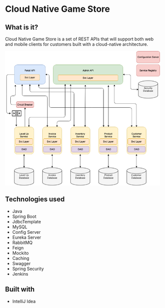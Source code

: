 # Cloud Native Game Store

## What is it?
Cloud Native Game Store is a set of REST APIs that will support both web and mobile clients for customers built with a cloud-native architecture. 


![](screenshots/cloud-native-design.png)

## Technologies used
* Java
* Spring Boot
* JdbcTemplate
* MySQL
* Config Server
* Eureka Server
* RabbitMQ
* Feign
* Mockito
* Caching
* Swagger
* Spring Security
* Jenkins

## Built with
* IntelliJ Idea
